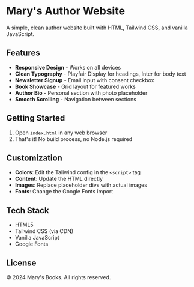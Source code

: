 # Mary's Author Website

A simple, clean author website built with HTML, Tailwind CSS, and vanilla JavaScript.

## Features

- **Responsive Design** - Works on all devices
- **Clean Typography** - Playfair Display for headings, Inter for body text
- **Newsletter Signup** - Email input with consent checkbox
- **Book Showcase** - Grid layout for featured works
- **Author Bio** - Personal section with photo placeholder
- **Smooth Scrolling** - Navigation between sections

## Getting Started

1. Open `index.html` in any web browser
2. That's it! No build process, no Node.js required

## Customization

- **Colors**: Edit the Tailwind config in the `<script>` tag
- **Content**: Update the HTML directly
- **Images**: Replace placeholder divs with actual images
- **Fonts**: Change the Google Fonts import

## Tech Stack

- HTML5
- Tailwind CSS (via CDN)
- Vanilla JavaScript
- Google Fonts

## License

© 2024 Mary's Books. All rights reserved.
